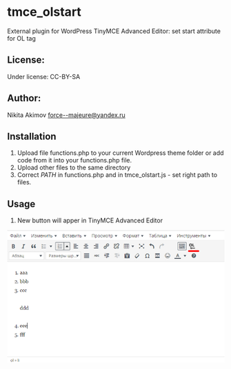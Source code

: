 # tmce_olstart
External plugin for WordPress TinyMCE Advanced Editor: set start attribute for OL tag

License:
---
Under license: CC-BY-SA

Author:
---
Nikita Akimov
force--majeure@yandex.ru

Installation
---
1. Upload file functions.php to your current Wordpress theme folder or add code from it into your functions.php file.
2. Upload other files to the same directory
3. Correct _PATH_ in functions.php and in tmce_olstart.js - set right path to files.

Usage
---
1. New button will apper in TinyMCE Advanced Editor
<img src='https://github.com/Korchy/tmce_olstart/blob/master/screenshot.jpg?raw=true'>

